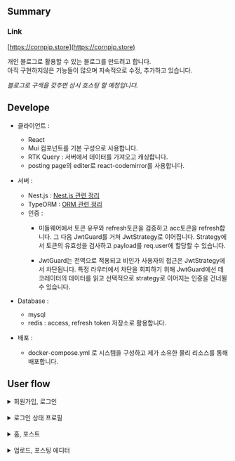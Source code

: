 ## Summary

### Link
[https://cornpip.store](https://cornpip.store)

개인 블로그로 활용할 수 있는 블로그를 만드려고 합니다.  
아직 구현하지않은 기능들이 많으며 지속적으로 수정, 추가하고 있습니다.

_블로그로 구색을 갖추면 상시 호스팅 할 예정입니다._

## Develope
+ 클라이언트 : 
    + React
    + Mui 컴포넌트를 기본 구성으로 사용합니다.
    + RTK Query : 서버에서 데이터를 가져오고 캐싱합니다.
    + posting page의 editer로 react-codemirror를 사용합니다.
+ 서버 : 
    + Nest.js : [Nest.js 관련 정리](https://github.com/cornpip/react_io/blob/master/server/README.md)
    + TypeORM : [ORM 관련 정리](https://github.com/cornpip/react_io/blob/master/readmefolder/orm.md)
    + 인증 :
        + 미들웨어에서 토큰 유무와 refresh토큰을 검증하고 acc토큰을 refresh합니다. 그 다음 JwtGuard를 거쳐 JwtStrategy로 이어집니다. Strategy에서 토큰의 유효성을 검사하고 payload를 req.user에 할당할 수 있습니다.

        + JwtGuard는 전역으로 적용되고 비인가 사용자의 접근은 JwtStrategy에서 차단됩니다. 특정 라우터에서 차단을 회피하기 위해 JwtGuard에선 데코레이터의 데이터를 읽고 선택적으로 strategy로 이어지는 인증을 건너뛸 수 있습니다.

+ Database : 
    + mysql 
    + redis : access, refresh token 저장소로 활용합니다.
+ 배포 : 
    + docker-compose.yml 로 시스템을 구성하고 제가 소유한 물리 리소스를 통해 배포합니다.

## User flow

<details>
<summary> 회원가입, 로그인 </summary>
    <div>
        <img src="https://github.com/cornpip/react_io/assets/74674780/8189c142-bca1-414b-b2c9-1e2065f19456">
        <img src="https://github.com/cornpip/react_io/assets/74674780/12115f04-5e36-4e05-8cbc-c790437f669a">
        <img src="https://github.com/cornpip/react_io/assets/74674780/a7f73084-25d8-45c9-8486-b683c6545b30">
    </div>
</details>

<br/>
<details>
<summary> 로그인 상태 프로필 </summary>
<div>
    <img src="https://github.com/cornpip/react_io/assets/74674780/5aa53616-a3c6-4398-9486-e429cdc0673f">
    <img src="https://github.com/cornpip/react_io/assets/74674780/34eb912e-6cee-4797-a7c6-b57709bee495">
    <img src="https://github.com/cornpip/react_io/assets/74674780/fe4b3afd-4ddc-4283-a17e-7e1a43a2d4d6">
</div>
</details>

<br/>
<details>
<summary> 홈, 포스트 </summary>
<div>
    <img src="https://github.com/cornpip/react_io/assets/74674780/c74ccc5c-3aa7-4f99-9d0b-bdf5338e1117">
    <img src="https://github.com/cornpip/react_io/assets/74674780/01cfcc5c-37c0-4716-80f7-f49523e2f9f9">
    <img src="https://github.com/cornpip/react_io/assets/74674780/ff52c6da-fea1-4c10-82f3-39693b2737cd">
    정상적인 마크다운을 볼 수 있다.
</div>
</details>

<br/>
<details>
<summary> 업로드, 포스팅 에디터 </summary>
<div>
    <img src="https://github.com/cornpip/react_io/assets/74674780/31f4f45b-790c-48dc-a5d0-5f5c48098eb4">
    <img src="https://github.com/cornpip/react_io/assets/74674780/c3a405f7-5a8d-40dd-a98e-7aa1c5dd2059">
    에디터로 마크다운 문법을 작성하고 preview를 볼 수 있다.
</div>
</details>
